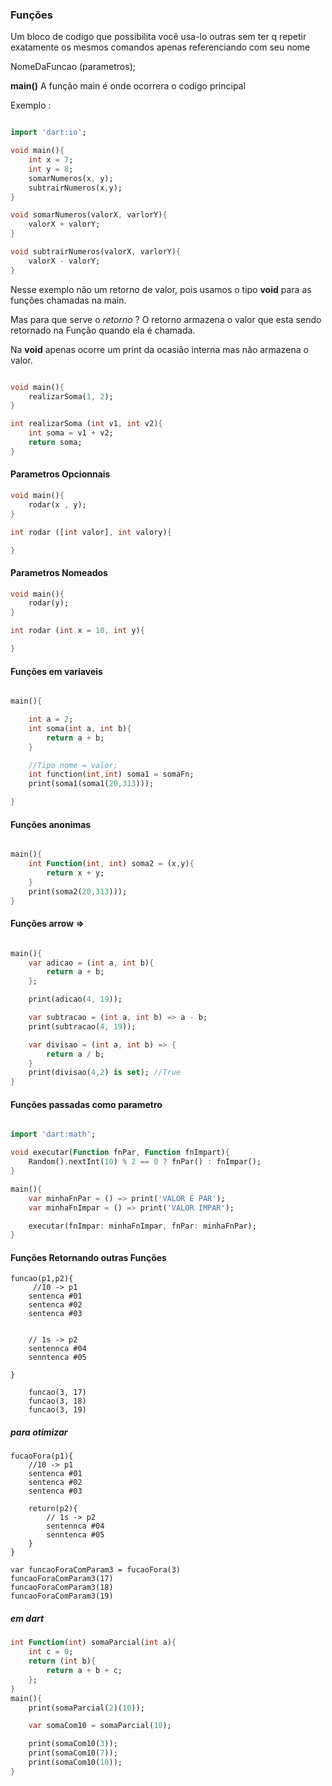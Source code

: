 ### Funções
Um bloco de codigo que possibilita você usa-lo outras sem ter q repetir exatamente os mesmos comandos apenas referenciando com seu nome 

NomeDaFuncao (parametros);

**main()**
A função main é onde ocorrera o codigo principal 


Exemplo : 

```dart

import 'dart:io';

void main(){
    int x = 7;
    int y = 8;
    somarNumeros(x, y); 
    subtrairNumeros(x,y);
}

void somarNumeros(valorX, varlorY){
    valorX + valorY;
}

void subtrairNumeros(valorX, varlorY){
    valorX - valorY;
}

```
Nesse exemplo não um retorno de valor, pois usamos o tipo **void** para as funções chamadas na main.

Mas para que serve o *retorno* ? 
O retorno armazena o valor que esta sendo retornado na Função quando ela é chamada.

Na **void** apenas ocorre um print da ocasião interna mas não armazena o valor.

```dart

void main(){
    realizarSoma(1, 2);
}

int realizarSoma (int v1, int v2){
    int soma = v1 + v2;
    return soma;
}
````

#### Parametros Opcionnais

```dart
void main(){
    rodar(x , y);
}

int rodar ([int valor], int valory){

}
```


#### Parametros Nomeados
```dart
void main(){
    rodar(y);
}

int rodar (int x = 10, int y){

}
```

#### Funções em variaveis

```dart

main(){

    int a = 2;
    int soma(int a, int b){
        return a + b;
    }

    //Tipo nome = valor;
    int function(int,int) soma1 = somaFn;
    print(soma1(soma1(20,313)));

}

```

#### Funções anonimas 
```dart 

main(){
    int Function(int, int) soma2 = (x,y){
        return x + y;
    }
    print(soma2(20,313)));
}
```

#### Funções arrow =>
```dart

main(){
    var adicao = (int a, int b){
        return a + b;
    };

    print(adicao(4, 19));

    var subtracao = (int a, int b) => a - b;
    print(subtracao(4, 19));

    var divisao = (int a, int b) => {
        return a / b;
    }
    print(divisao(4,2) is set); //True
}

```

#### Funções passadas como parametro

```dart 

import 'dart:math';

void executar(Function fnPar, Function fnImpart){
    Random().nextInt(10) % 2 == 0 ? fnPar() : fnImpar();
}

main(){
    var minhaFnPar = () => print('VALOR É PAR');
    var minhaFnImpar = () => print('VALOR IMPAR');

    executar(fnImpar: minhaFnImpar, fnPar: minhaFnPar);
}
```

#### Funções Retornando outras Funções
```
funcao(p1,p2){
     //10 -> p1
    sentenca #01
    sentenca #02
    sentenca #03

    
    // 1s -> p2
    sentennca #04
    senntenca #05
  
}

    funcao(3, 17)
    funcao(3, 18)
    funcao(3, 19)
```

##### para otimizar
```
fucaoFora(p1){
    //10 -> p1
    sentenca #01
    sentenca #02
    sentenca #03

    return(p2){
        // 1s -> p2
        sentennca #04
        senntenca #05
    }
}

var funcaoForaComParam3 = fucaoFora(3) 
funcaoForaComParam3(17)
funcaoForaComParam3(18)
funcaoForaComParam3(19)
```
##### em dart

```dart
int Function(int) somaParcial(int a){
    int c = 0;
    return (int b){
        return a + b + c;
    };
}
main(){
    print(somaParcial(2)(10));

    var somaCom10 = somaParcial(10);

    print(somaCom10(3));
    print(somaCom10(7));
    print(somaCom10(10));
}
```